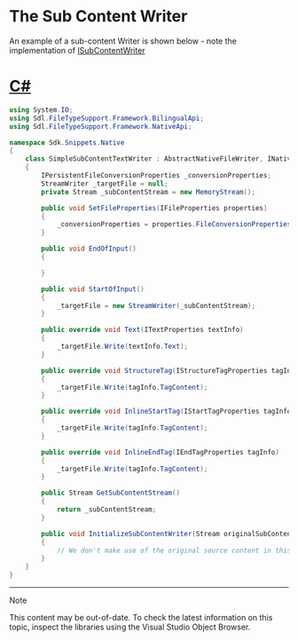 The Sub Content Writer
==

An example of a sub-content Writer is shown below - note the implementation of [ISubContentWriter](../../api/filetypesupport/Sdl.FileTypeSupport.Framework.NativeApi.ISubContentWriter.yml)

# [C#](#tab/tabid-1)
```cs
using System.IO;
using Sdl.FileTypeSupport.Framework.BilingualApi;
using Sdl.FileTypeSupport.Framework.NativeApi;

namespace Sdk.Snippets.Native
{
    class SimpleSubContentTextWriter : AbstractNativeFileWriter, INativeContentCycleAware, ISubContentWriter
    {
        IPersistentFileConversionProperties _conversionProperties;
        StreamWriter _targetFile = null;
        private Stream _subContentStream = new MemoryStream();

        public void SetFileProperties(IFileProperties properties)
        {
            _conversionProperties = properties.FileConversionProperties;
        }

        public void EndOfInput()
        {

        }

        public void StartOfInput()
        {
            _targetFile = new StreamWriter(_subContentStream);
        }

        public override void Text(ITextProperties textInfo)
        {
            _targetFile.Write(textInfo.Text);
        }

        public override void StructureTag(IStructureTagProperties tagInfo)
        {
            _targetFile.Write(tagInfo.TagContent);
        }

        public override void InlineStartTag(IStartTagProperties tagInfo)
        {
            _targetFile.Write(tagInfo.TagContent);
        }

        public override void InlineEndTag(IEndTagProperties tagInfo)
        {
            _targetFile.Write(tagInfo.TagContent);
        }

        public Stream GetSubContentStream()
        {
            return _subContentStream;
        }

        public void InitializeSubContentWriter(Stream originalSubContent) 
        {
            // We don't make use of the original source content in this writer, so we can ignore this input parameter here.
        }
    }
}
```
***

>[!NOTE]
>
> This content may be out-of-date. To check the latest information on this topic, inspect the libraries using the Visual Studio Object Browser.